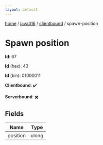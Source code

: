 ```yaml
---
layout: default
---
```


[home](/)  /  [java316](/protocol/java316)  /  [clientbound](/protocol/java316/clientbound)  /  spawn-position

# Spawn position

**Id**: 67

**Id** (hex): 43

**Id** (bin): 01000011

**Clientbound**: ✔️

**Serverbound**: ✖️

## Fields

Name | Type
---|---
position | ulong
